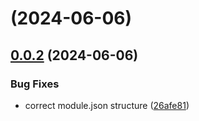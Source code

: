 # [](https://github.com/toni299/kith-teleporter/compare/v0.0.2...v) (2024-06-06)



## [0.0.2](https://github.com/toni299/kith-teleporter/compare/26afe81384528175320834dfc837344409197cf4...v0.0.2) (2024-06-06)


### Bug Fixes

* correct module.json structure ([26afe81](https://github.com/toni299/kith-teleporter/commit/26afe81384528175320834dfc837344409197cf4))




